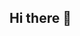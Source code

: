 ## Hi there 👋

<!--
**AKPAMAJOSEPH/AKPAMAJOSEPH** is a ✨ _special_ ✨ repository because its `README.md` (this file) appears on your GitHub profile.


- 🔭 I’m currently a student at Veritas University Abuja ...
- 🌱 I’m a student in the Computer Science Department...
- 👯 I’m looking to collaborate on UI/UX projects and learn more about web2 and web3...
- 💬 I believe in God, teamwork and that it is possible to do whatever you set your mind to...
- ⚡ Fun fact: DC and Marvel fan ...
-->
